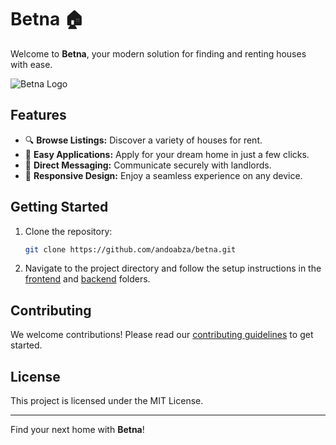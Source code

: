 # Betna 🏠

Welcome to **Betna**, your modern solution for finding and renting houses with ease.

![Betna Logo](./frontend/images/logo.png)

## Features

- 🔍 **Browse Listings:** Discover a variety of houses for rent.
- 📝 **Easy Applications:** Apply for your dream home in just a few clicks.
- 💬 **Direct Messaging:** Communicate securely with landlords.
- 📱 **Responsive Design:** Enjoy a seamless experience on any device.

## Getting Started

1. Clone the repository:
    ```bash
    git clone https://github.com/andoabza/betna.git
    ```
2. Navigate to the project directory and follow the setup instructions in the [frontend](./frontend/README.md) and [backend](./backend/README.md) folders.

## Contributing

We welcome contributions! Please read our [contributing guidelines](CONTRIBUTING.md) to get started.

## License

This project is licensed under the MIT License.

---

Find your next home with **Betna**!
